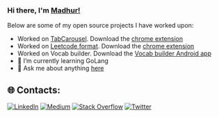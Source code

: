 ### Hi there, I'm [Madhur!](https://madhur.co.in) 

Below are some of my open source projects I have worked upon:

- Worked on [TabCarousel](https://github.com/TabCarousel/TabCarousel). Download the [chrome extension](https://chromewebstore.google.com/detail/tabcarousel/ddldimidiliclngjipajmjjiakhbcohn)
- Worked on [Leetcode format](https://github.com/madhur/leetcode-format-chrome-extension). Download the [chrome extension](https://chrome.google.com/webstore/detail/leetcode-format/imogghebhifnnlgogigikjecilkicfpp?hl=en)
- Worked on Vocab builder. Download the [Vocab builder Android app](https://play.google.com/store/apps/details?id=in.co.madhur.vocabbuilder)
- 🌱 I’m currently learning GoLang
- 💬 Ask me about anything [here](https://www.madhur.co.in/contact/)

## 🌐 Contacts:
[![LinkedIn](https://img.shields.io/badge/LinkedIn-%230077B5.svg?logo=linkedin&logoColor=white)](https://linkedin.com/in/madhurahuja) [![Medium](https://img.shields.io/badge/Medium-12100E?logo=medium&logoColor=white)](https://medium.com/@madhur25) [![Stack Overflow](https://img.shields.io/badge/-Stackoverflow-FE7A16?logo=stack-overflow&logoColor=white)](https://stackoverflow.com/users/507256/madhur-ahuja) [![Twitter](https://img.shields.io/badge/Twitter-%231DA1F2.svg?logo=Twitter&logoColor=white)](https://twitter.com/madhur25) 
